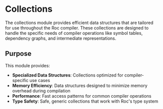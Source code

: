 # Collections

The collections module provides efficient data structures that are tailored for use throughout the Roc compiler. These collections are designed to handle the specific needs of compiler operations like symbol tables, dependency graphs, and intermediate representations.

## Purpose

This module provides:
- **Specialized Data Structures**: Collections optimized for compiler-specific use cases
- **Memory Efficiency**: Data structures designed to minimize memory overhead during compilation
- **Performance**: Fast access patterns for common compiler operations
- **Type Safety**: Safe, generic collections that work with Roc's type system

